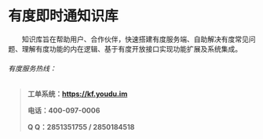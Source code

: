 # **有度即时通知识库**

　　知识库旨在帮助用户、合作伙伴，快速搭建有度服务端、自助解决有度常见问题、理解有度功能的内在逻辑、基于有度开放接口实现功能扩展及系统集成。


###### 有度服务热线：

> **工单系统：https://kf.youdu.im**
>
> **电话：400-097-0006**
>
> **Q   Q：2851351755  /  2850184518**
